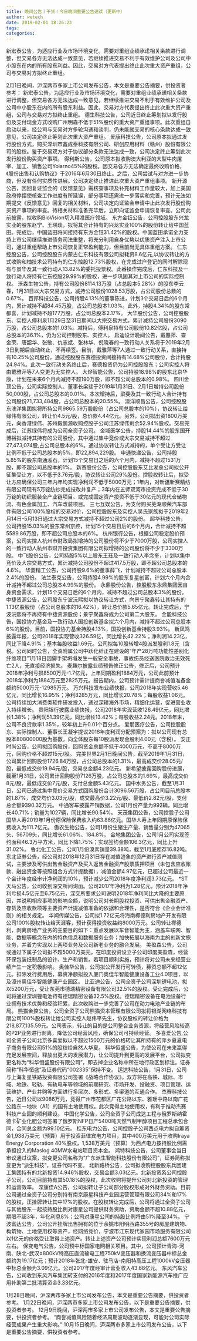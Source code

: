 ```yaml
---
title: 晚间公告丨干货！今日晚间重要公告速读（更新中）
author: wetech
date: 2019-02-01 18:26:23
tags: 
categories: 
---
```

新宏泰公告，为适应行业及市场环境变化，需要对重组业绩承诺相关条款进行调整，但交易各方无法达成一致意见，若继续推进交易不利于有效维护公司及公司中小股东在内的所有股东利益。因此，交易对方代表提出终止此次重大资产重组，公司与交易对方拟终止重组。
<!-- more -->
2月1日晚间，沪深两市多家上市公司发布公告，本文是重要公告摘要，供投资者参考：
新宏泰公告，为适应行业及市场环境变化，需要对重组业绩承诺相关条款进行调整，但交易各方无法达成一致意见，若继续推进交易不利于有效维护公司及公司中小股东在内的所有股东利益。因此，交易对方代表提出终止此次重大资产重组，公司与交易对方拟终止重组。
德生科技公告，公司近日终止筹划拟以发行股份及支付现金方式收购广州明森不低于51%股份的重大资产重组事项。此次重组自启动以来，经公司与交易对方多轮沟通和谈判，仍未能就交易的核心条款达成一致意见，公司决定终止筹划此次重大资产重组。
爱康科技公告，公司原本拟通过发行股份方式，购买深圳市鑫成泰科技有限公司、研创应用材料（赣州）股份有限公司的股权。鉴于交易双方对于协议部分条款无法达成一致，公司决定终止筹划此次发行股份购买资产事项。
得利斯公告，公司原本拟收购澳大利亚的大型牛肉屠宰、加工、销售公司Yolarno45%的股权。因交易各方无法确定最终收购价格，《股份出售和认购协议》于2016年6月30日终止。之后，公司尝试与对方进一步协商，但没有任何实质性进展。公司决定终止推进此次重大资产重组事项。
新开源公告，因回复证监会的《反馈意见》需核查事项及补充材料工作量较大，加上美国政府停摆使核查工作进度有所延误，部分事项还需进一步落实和完善，预计无法如期提交《反馈意见》回复的相关材料，公司决定向证监会申请中止此次发行股份购买资产事项的审查。待相关材料准备完毕后，立即向证监会申请恢复审查。公司此前披露，拟收购BioVision切入精准医疗领域。
东方金钰公告，公司控股股东兴龙实业的股东赵宁、王瑛琰，拟将其合计持有的兴龙实业100%的股份转让给中国蓝田。完成后，中国蓝田将间接持有东方金钰31.42%的股权。中国蓝田承诺全力支持上市公司继续推进债务司法重整，将充分利用自身优势以优质资产注入上市公司，通过重组帮助上市公司恢复正常盈利能力，但目前尚无具体重组方案。
仁东控股公告，公司控股股东内蒙古仁东科技有限公司拟耗资8.6亿元,以协议转让的方式收购和柚技术公司持有的仁东控股12.73%股权，在完成过户登记的同时解除现有与景华及其一致行动人13.82%的委托投票权。此番操作完成后，仁东科技及一致行动人将持有仁东控股29.99%的股权，进一步巩固其对上市公司的实际控制权。
沃森生物公告，持有公司股份8114.13万股（占总股本5.28%）的股东李云春，1月31日以大宗交易方式，减持公司股份1028.53万股，占公司股份总数的0.67%。
百邦科技公告，公司持股4.13%的董事陈进，计划3个交易日后的6个月内，累计减持不超84.45万股，占公司总股本1.03%。此外，持股4.34%的股东常都喜，计划减持不超177万股，占公司总股本2.17%。
大华股份公告，公司控股股东、实控人傅利泉1月29日至31日期间以大宗交易方式，累计减持公司股份3090万股，占公司总股本的1.03%。减持后，傅利泉持有公司股份10.82亿股，占公司总股本的36.1%，仍为公司控制股东、实控人。
启迪设计晚间公告，戴雅萍、查金荣、唐韶华、张敏、仇志斌、张林华、倪晓春的一致行动人关系将于2019年2月3日到期后自动终止，不再续签。目前，戴雅萍等7人通过一致行动关系，直接持有10.25%公司股份，通过控股股东赛德投资间接持有14.68%公司股份，合计持股24.94%。此次一致行动关系终止后，赛德投资仍为公司控股股东；公司实控人将由戴雅萍等7人变更为无实控人。
大烨智能公告，公司持股18.98%的股东北京华康，计划在未来6个月内减持不超190万股，即不超公司总股本的0.98%。
四川金顶公告，公司实际控制人、董事长梁斐于2019年1月31日、2月1日增持公司股份50,000股，占公司总股本的0.01%。本次增持后，梁斐及其一致行动人合计持有公司股份71,733,484股，占公司总股本的20.55%。
澳洋顺昌公告，公司控股股东澳洋集团拟将所持公司9865.59万股股份（占公司总股本的10%），协议转让给绿伟有限公司，转让价4.5元/股，总价款4.44亿元。另外，公司拟出资1800万美元，向香港绿伟、苏州毅鹏源收购控股子公司江苏绿伟剩余52.94%股权。交易完成后，江苏绿伟将成为公司全资子公司。
金域医学公告，持股14.44%的股东国开博裕拟减持其持有的公司股份，其中通过集中竞价或大宗交易减持不超过27,473,074股,占公司总股本的6%。通过协议转让方式减持的，单个受让方受让比例不低于公司总股本的5%，即22,894,229股。
申通快递公告，公司持股5.85%的股东南通泓石，计划15个交易日之后的六个月内，减持不超过1531万股，即不超公司总股本的1%。
新赛股份公告，公司控股股东艾比湖总公司拟公开征集受让方，以不低于3.76元/股，协议转让公司29%股份。控股权转让后，拟受让方应确保公司三年内年均实现净利润不低于5000万元；1年内，对新疆新赛精纺有限公司现有5万锭纺纱完成技改并复产；3年内在五师双河市投资完成不低于30万锭的纺织服装全产业链项目、或完成固定资产投资不低于30亿元的现代仓储物流、有色金属加工、汽车改装项目。
三七互娱公告，为支付购买芜湖顺荣汽车部件有限公司100%股权的交易对价，公司控股股东及实控人吴氏家族拟于2019年2月14日-5月13日通过大宗交易方式减持不超过公司2%的股份。
超华科技公告，公司持股15.03%的股东常州京控，计划15个交易日后的6个月内，合计减持不超5589.86万股，即不超公司总股本的6%。
杭州银行公告，根据公司稳定股价预案，公司实控人杭州市财政局拟增持的公司股份将不少于7000万股，公司实控人的一致行动人杭州市财开投资集团有限公司拟增持的公司股份将不少于3300万股。
中飞股份公告，公司持股5%以上股东王珏及一致行动人李念奎，计划以集中竞价及大宗交易方式，累计减持公司股份不超过417.5万股，即不超公司总股本的4.6%。
华菱精工公告，公司持股9.6%的董事薛飞，计划减持不超过公司总股本2.4%的股份。
法兰泰克公告，公司持股4.99%的股东复星创富，计划六个月内合计减持不超过公司总股本4.99%的股份。
永鼎股份公告，控股股东永鼎集团因自身资金需求，计划15个交易日后的6个月内，减持不超过公司总股本3%的股份。
中捷资源公告，公司股东宁波沅熙拟以协议转让方式，向景宁聚鑫转让其持有的1.13亿股股份（占公司总股本的16.42%），转让总价款5.65亿元。转让完成后，宁波沅熙将不再持有中捷资源股份；景宁聚鑫将成为公司第二大股东。
金能科技公告，国投协力基金及一致行动人国投创新基金拟六个月内，减持不超过公司总股本6%的股份。目前，国投协力基金持股4.13%，国投创新基金持股3.93%。
新凤鸣披露年报，公司2018年实现营收326.59亿，同比增长42.22%；净利润14.23亿，同比下降4.91%；基本每股收益1.69元。公司拟每10股转增4股派发股利1.8元（含税。公司同时公告，全资附属公司中跃化纤正在建设的“年产28万吨功能性差别化纤维项目”1月18日因脚手架坍塌发生一般安全事故，事故伤员经送医院救治无效死亡2人，无直接经济损失。
麦趣尔披露业绩预告修正公告，修正后，公司预计2018年净利亏损8500万元-1.7亿元，上年同期盈利1884万元，公司此前预计2018年净利为1884万元至2825万元。报告期内，公司预计需计提商誉减值准备金额约5000万元-12985万元。
万兴科技发布业绩快报，公司2018年实现营收5.46亿元，同比增长16.95%；净利8285万元，同比增长20.78%；每股收益1.06元。公司持续加大消费类软件研发投入，通过深耕海外市场，精细化运营，促进营业收入持续增长。
贵阳银行披露业绩快报，公司2018年实现营收126.49亿元，同比增长1.38%；净利润51.39亿元，同比增长13.42%；每股收益2.24元。2018年末，公司不良贷款率1.35%，较年初上升0.01个百分点。
爱朋医疗公告，公司控股股东、实际控制人、董事长王凝宇提议2018年度利润分配预案为：拟以公司现有总股本80800000股为基数，向全体股东每10股派发现金股利4.00元（含税）。
安正时尚公告，公司拟回购股份，回购资金总额不低于4000万元，不高于8000万元，回购价格不超过15元/股。
完美世界2月1日晚间公告，截至2019年1月31日，公司累计回购股份1726.84万股，占公司总股本的1.31%，最高成交价28.05元/股，最低成交价19.94元/股，交易总金额4.23亿元。
新希望披露回购股份进展，截至1月31日，公司累计回购股份7126万股，占公司总股本的1.69%，最高成交价8元/股，最低成交价7元/股，支付总金额5.43亿元。
国中水务公告，截至1月31日，公司已通过集中竞价交易方式回购股份合计3096.56万股，占公司目前总股本的1.87%，成交均价3.03元/股，成交最高价3.22元/股、最低价2.82元/股，支付总金额9390.32万元。
中通客车披露产销数据，公司1月份产量为992辆，同比增长40.71%；销量为1027辆，同比增长90.54%。
天茂集团公告，公司控股子公司国华人寿2019年1月份原保险保费收入约63.86亿元。国华人寿上年同期原保险保费收入为111.7亿元。
傲农生物公告，公司1月份生猪生产量、销售量分别为47065头、56709头，同比增长61.06%、184.8%。
金地集团公告，公司1月公司实现签约面积46.3万平方米，同比下降1.75%；实现签约金额106.3亿元，同比上升31.02%。
鲁北化工公告，公司1月份溴素销量39.38吨，截至1月底库存16.82吨。
东北证券公告，经公司对2018年12月31日存在减值迹象的资产进行资产减值测试，主要涉及可供出售金融资产及买入返售金融资产股票质押项目（未包含应收账款、融出资金等按照组合方式计提数据），减值金额4.97亿元，已超过公司最近一个会计年度经审计净利润的10%，预计减少公司2018年度净利润3.73亿元。
*ST天马公告，公司收到深交所问询函。公司2017年净利为1.28亿元，预计2018年净利亏损4.5亿元至6.75亿元，深交所要求公司说明2018年净利同比大降的主要原因，并说明相应事项的影响金额，说明公司对长期股权投资、可供出售金融资产、存货及应收款项等主要资产计提减值准备的依据和合理性，是否符合《企业会计准则》的相关规定。
华闻传媒公告，公司拟1.72亿元将海南椰德利房地产开发有限公司100%股权转让给天涯客，预计获得投资收益约8000万元。公司转让椰德利，剥离房地产业务的主要目的如下：重点发展以车音智能为主，涵盖车联网、智能、数据等概念在内的特色信息和数据服务业务；加快拓展以海南为主的创新文旅业务，并着力实现以上两项业务及公司新老业务的融合发展。
美盈森公告，公司或通过下属子公司拟不超5000万美元，在印度投资设立子公司印度美盈森，经营环保包装纸制品的设计、生产和销售。若项目顺利实施，预计将对公司未来经营业绩产生一定积极影响。
奥佳华公告，公司拟公开发行可转债，募资总额不超12亿元。扣除发行费用后，募资净额拟投入厦门奥佳华智能健康设备工业4.0项目，以及漳州奥佳华智能健康产业园区。
比亚迪公告，公司全资子公司深圳锂电池，拟以5200万元，受让东莞市德瑞精密设备有限公司32.5%的股权。受让完成后，公司将通过深圳锂电池持有德瑞精密设备32.5%股权。德瑞精密设备在电池设备行业拥有技术优势和经验积累，此次收购进一步完善了公司在动力电池产业链的布局。
熊猫金控公告，公司全资子公司熊猫资本管理有限公司拟将银湖网络科技有限公司100%股权转让给公司实控人赵伟平先生，协议股权的转让价格为218,877,135.59元。公司表示，转让的目的是公司整合业务资源，将经营风险较高的P2P业务进行剥离，降低公司经营风险，确保公司可持续经营。
多喜爱公告,公司全资子公司北京多喜爱拟以不超过1500万元的价格转让其所持有的萍乡夏夏电子商务有限公司51%的股权给自然人华夏。
科华恒盛公告，为使公司在未来赢得充足发展空间，释放出更大的发展潜力，让公司提升到更高的发展平台，公司拟变更名称为“科华恒盛股份有限公司”，即去掉企业名称中所在地行政区划标注。证券简称“科华恒盛”及证券代码“002335”保持不变。
运达科技公告，1月31日，公司与上海复星铁路投资有限公司签署《战略合作协议》。双方将在高铁、城际、市域、地铁、轻轨、有轨电车等领域的前期研究、市场开发、投融资、项目管理、运营维护、产业并购等方面进行多层次、多形式、多渠道的互通合作。
杰赛科技公告，近日公司以9086万元，竞得广州市花都区广花公路以东、雅瑶中路以南广花公路东一地块（A1）的国有土地使用权。此次竞得土地使用权，有利于推动杰赛科技产业园的顺利建设。
中国化学公告，公司全资子公司成达工程与俄罗斯纳霍德卡矿业化肥公司签署了俄罗斯NFP日产5400吨天然气制甲醇项目工程总承包合同，合同总金额为99.10亿元。
桂东电力公告，公司控股子公司西点电力拟自筹资金1,938万美元（预算）用于投资菲律宾电力项目，其中400万美元用于收购Iraya Energy Corporation 40%股权，1,538万美元（预算）为西点电力按持股比例需承担投入的Maslog 40MW水电站项目资本金。
鸿特科技公告，公司董事会当日审议通过议案，拟变更公司名称为“广东派生智能科技股份有限公司”，证券简称拟变更为“派生科技”，证券代码不变。
北新路桥公告，公司拟收购控股股东兵团建工集团持有的北新投资14.946%股权，交易金额3.03亿元。北新投资系公司控股子公司，公司目前持有其50.18%的股权，此次收购将提升公司对北新投资的管理和运营效率。
深康佳A公告，公司拟转让子公司部分股权形成对外财务资助。目前公司通过全资子公司分别持有南京康星科技产业园运营管理有限公司34%和17%的股权，正挂牌转让其中17%的股权。在股权转让完成后，公司将通过全资子公司与其他股东一起按持股比例对康星公司提供财务资助，资助金额不超10.88亿元，期限不超3年，年化利息8%；公司对康星公司的持股比例将由51%降至34%。
宁波富达公告，公司公开挂牌出售拥有的位于余姚市阳明西路355号的房屋建筑物、构筑物、土地使用权等资产，经网络竞价，宁波市江东现代家园市场服务有限公司以1亿元的价格受让取得上述资产。转让上述资产公司预计实现利润总额7600万元左右。
保变电气公告，公司预中标国家电网相关项目。其中，公司预计青海-河南、陕北-武汉±800kV特高压直流输电工程750kV变压器和换流变压器中标总金额约为19.17亿元；预计2018年张北-雄安、驻马店-南阳特高压工程1000kV变压器中标总金额为3.09亿元。公司2017年度经审计营业收入43.68亿元。
东风汽车公告，公司收到东风汽车集团转支付的2016年度和2017年度国家新能源汽车推广应用补助第二批清算资金3.33亿元。
 
 
1月28日晚间，沪深两市多家上市公司发布公告，本文是重要公告摘要，供投资者参考。
1月22日晚间，沪深两市多家上市公司发布公告，以下是重要公告摘要，供投资者参考。
12月9日晚间，沪深两市多家上市公司发布公告，本文是重要公告摘要，供投资者参考。
“商誉减值风险随着经济周期波动逐渐显现，可能对公司实际经营成果产生重大影响。”
10月15日晚间，沪深两市多家上市公司发布公告，以下是重要公告摘要，供投资者参考。
